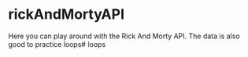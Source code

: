 # rickAndMortyAPI
Here you can play around with the Rick And Morty API. The data is also good to practice loops#   l o o p s  
 